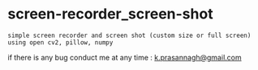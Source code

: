 # screen-recorder_screen-shot

    simple screen recorder and screen shot (custom size or full screen) using open cv2, pillow, numpy 
    
 if there is any bug conduct me at any time : k.prasannagh@gmail.com
